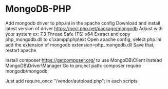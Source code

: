 # MongoDB-PHP

Add mongodb driver to php.ini in the apache config
Download and install latest version of driver https://pecl.php.net/package/mongodb
Adjust with your system ex: 7.3 Thread Safe (TS) x64
Extract and copy php_mongodb.dll to c:\xampp\php\ext
Open apache config, select php.ini add the extension of mongodb
	extension=php_mongodb.dll
Save that, restart apache


Install composer https://getcomposer.org/ to use MongoDB\Client instead MongoDB\Driver\Manager
Go to project path:
	composer require mongodb/mongodb

Just add require_once "/vendor/autoload.php"; in each scripts
